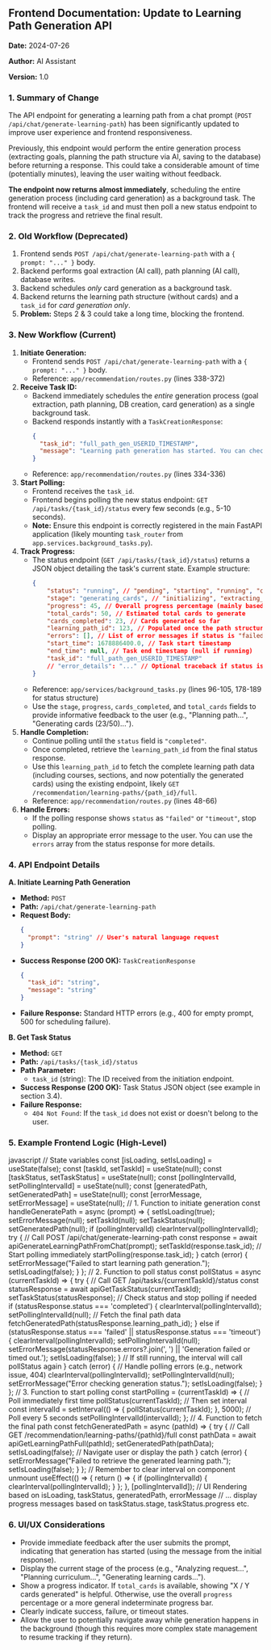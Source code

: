 ## Frontend Documentation: Update to Learning Path Generation API

**Date:** 2024-07-26

**Author:** AI Assistant

**Version:** 1.0

### 1. Summary of Change

The API endpoint for generating a learning path from a chat prompt (`POST /api/chat/generate-learning-path`) has been significantly updated to improve user experience and frontend responsiveness.

Previously, this endpoint would perform the entire generation process (extracting goals, planning the path structure via AI, saving to the database) before returning a response. This could take a considerable amount of time (potentially minutes), leaving the user waiting without feedback.

**The endpoint now returns almost immediately**, scheduling the entire generation process (including card generation) as a background task. The frontend will receive a `task_id` and must then poll a new status endpoint to track the progress and retrieve the final result.

### 2. Old Workflow (Deprecated)

1.  Frontend sends `POST /api/chat/generate-learning-path` with a `{ prompt: "..." }` body.
2.  Backend performs goal extraction (AI call), path planning (AI call), database writes.
3.  Backend schedules *only* card generation as a background task.
4.  Backend returns the learning path structure (without cards) and a `task_id` for *card generation only*.
5.  **Problem:** Steps 2 & 3 could take a long time, blocking the frontend.

### 3. New Workflow (Current)

1.  **Initiate Generation:**
    *   Frontend sends `POST /api/chat/generate-learning-path` with a `{ prompt: "..." }` body.
    *   Reference: `app/recommendation/routes.py` (lines 338-372)
2.  **Receive Task ID:**
    *   Backend immediately schedules the *entire* generation process (goal extraction, path planning, DB creation, card generation) as a single background task.
    *   Backend responds instantly with a `TaskCreationResponse`:
        ```json
        {
          "task_id": "full_path_gen_USERID_TIMESTAMP",
          "message": "Learning path generation has started. You can check the status using the task ID."
        }
        ```
    *   Reference: `app/recommendation/routes.py` (lines 334-336)
3.  **Start Polling:**
    *   Frontend receives the `task_id`.
    *   Frontend begins polling the new status endpoint: `GET /api/tasks/{task_id}/status` every few seconds (e.g., 5-10 seconds).
    *   **Note:** Ensure this endpoint is correctly registered in the main FastAPI application (likely mounting `task_router` from `app.services.background_tasks.py`).
4.  **Track Progress:**
    *   The status endpoint (`GET /api/tasks/{task_id}/status`) returns a JSON object detailing the task's current state. Example structure:
        ```json
        {
            "status": "running", // "pending", "starting", "running", "completed", "failed", "timeout"
            "stage": "generating_cards", // "initializing", "extracting_goals", "planning_path_structure", "generating_cards", "finished", "queued"
            "progress": 45, // Overall progress percentage (mainly based on card generation)
            "total_cards": 50, // Estimated total cards to generate
            "cards_completed": 23, // Cards generated so far
            "learning_path_id": 123, // Populated once the path structure is created
            "errors": [], // List of error messages if status is "failed" or "timeout"
            "start_time": 1678886400.0, // Task start timestamp
            "end_time": null, // Task end timestamp (null if running)
            "task_id": "full_path_gen_USERID_TIMESTAMP"
            // "error_details": "..." // Optional traceback if status is "failed"
        }
        ```
    *   Reference: `app/services/background_tasks.py` (lines 96-105, 178-189 for status structure)
    *   Use the `stage`, `progress`, `cards_completed`, and `total_cards` fields to provide informative feedback to the user (e.g., "Planning path...", "Generating cards (23/50)...").
5.  **Handle Completion:**
    *   Continue polling until the `status` field is `"completed"`.
    *   Once completed, retrieve the `learning_path_id` from the final status response.
    *   Use this `learning_path_id` to fetch the complete learning path data (including courses, sections, and now potentially the generated cards) using the existing endpoint, likely `GET /recommendation/learning-paths/{path_id}/full`.
    *   Reference: `app/recommendation/routes.py` (lines 48-66)
6.  **Handle Errors:**
    *   If the polling response shows `status` as `"failed"` or `"timeout"`, stop polling.
    *   Display an appropriate error message to the user. You can use the `errors` array from the status response for more details.

### 4. API Endpoint Details

**A. Initiate Learning Path Generation**

*   **Method:** `POST`
*   **Path:** `/api/chat/generate-learning-path`
*   **Request Body:**
    ```json
    {
      "prompt": "string" // User's natural language request
    }
    ```
*   **Success Response (200 OK):** `TaskCreationResponse`
    ```json
    {
      "task_id": "string",
      "message": "string"
    }
    ```
*   **Failure Response:** Standard HTTP errors (e.g., 400 for empty prompt, 500 for scheduling failure).

**B. Get Task Status**

*   **Method:** `GET`
*   **Path:** `/api/tasks/{task_id}/status`
*   **Path Parameter:**
    *   `task_id` (string): The ID received from the initiation endpoint.
*   **Success Response (200 OK):** Task Status JSON object (see example in section 3.4).
*   **Failure Response:**
    *   `404 Not Found`: If the `task_id` does not exist or doesn't belong to the user.

### 5. Example Frontend Logic (High-Level)
javascript
// State variables
const [isLoading, setIsLoading] = useState(false);
const [taskId, setTaskId] = useState(null);
const [taskStatus, setTaskStatus] = useState(null);
const [pollingIntervalId, setPollingIntervalId] = useState(null);
const [generatedPath, setGeneratedPath] = useState(null);
const [errorMessage, setErrorMessage] = useState(null);
// 1. Function to initiate generation
const handleGeneratePath = async (prompt) => {
setIsLoading(true);
setErrorMessage(null);
setTaskId(null);
setTaskStatus(null);
setGeneratedPath(null);
if (pollingIntervalId) clearInterval(pollingIntervalId);
try {
// Call POST /api/chat/generate-learning-path
const response = await apiGenerateLearningPathFromChat(prompt);
setTaskId(response.task_id);
// Start polling immediately
startPolling(response.task_id);
} catch (error) {
setErrorMessage("Failed to start learning path generation.");
setIsLoading(false);
}
};
// 2. Function to poll status
const pollStatus = async (currentTaskId) => {
try {
// Call GET /api/tasks/{currentTaskId}/status
const statusResponse = await apiGetTaskStatus(currentTaskId);
setTaskStatus(statusResponse);
// Check status and stop polling if needed
if (statusResponse.status === 'completed') {
clearInterval(pollingIntervalId);
setPollingIntervalId(null);
// Fetch the final path data
fetchGeneratedPath(statusResponse.learning_path_id);
} else if (statusResponse.status === 'failed' || statusResponse.status === 'timeout') {
clearInterval(pollingIntervalId);
setPollingIntervalId(null);
setErrorMessage(statusResponse.errors?.join(', ') || 'Generation failed or timed out.');
setIsLoading(false);
}
// If still running, the interval will call pollStatus again
} catch (error) {
// Handle polling errors (e.g., network issue, 404)
clearInterval(pollingIntervalId);
setPollingIntervalId(null);
setErrorMessage("Error checking generation status.");
setIsLoading(false);
}
};
// 3. Function to start polling
const startPolling = (currentTaskId) => {
// Poll immediately first time
pollStatus(currentTaskId);
// Then set interval
const intervalId = setInterval(() => {
pollStatus(currentTaskId);
}, 5000); // Poll every 5 seconds
setPollingIntervalId(intervalId);
};
// 4. Function to fetch the final path
const fetchGeneratedPath = async (pathId) => {
try {
// Call GET /recommendation/learning-paths/{pathId}/full
const pathData = await apiGetLearningPathFull(pathId);
setGeneratedPath(pathData);
setIsLoading(false);
// Navigate user or display the path
} catch (error) {
setErrorMessage("Failed to retrieve the generated learning path.");
setIsLoading(false);
}
};
// Remember to clear interval on component unmount
useEffect(() => {
return () => {
if (pollingIntervalId) {
clearInterval(pollingIntervalId);
}
};
}, [pollingIntervalId]);
// UI Rendering based on isLoading, taskStatus, generatedPath, errorMessage
// ... display progress messages based on taskStatus.stage, taskStatus.progress etc.



### 6. UI/UX Considerations

*   Provide immediate feedback after the user submits the prompt, indicating that generation has started (using the message from the initial response).
*   Display the current stage of the process (e.g., "Analyzing request...", "Planning curriculum...", "Generating learning cards...").
*   Show a progress indicator. If `total_cards` is available, showing "X / Y cards generated" is helpful. Otherwise, use the overall `progress` percentage or a more general indeterminate progress bar.
*   Clearly indicate success, failure, or timeout states.
*   Allow the user to potentially navigate away while generation happens in the background (though this requires more complex state management to resume tracking if they return).